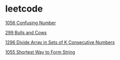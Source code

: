 # leetcode
[1056 Confusing Number](https://github.com/XuGaoUCI/leetcode/blob/master/lc1056.py)

[299 Bulls and Cows](https://github.com/XuGaoUCI/leetcode/blob/master/lc299.py)

[1296 Divide Array in Sets of K Consecutive Numbers](https://github.com/XuGaoUCI/leetcode/blob/master/lc1296.py)

[1055 Shortest Way to Form String](https://github.com/XuGaoUCI/leetcode/blob/master/lc1055.py)
